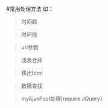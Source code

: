 #常用处理方法
如：
> 时间戳
  
> 时间段
  
> url参数
  
> 浅表合并
  
> 移出html
  
> 数据查找
  
> myAjaxPost处理[require JQuery]

